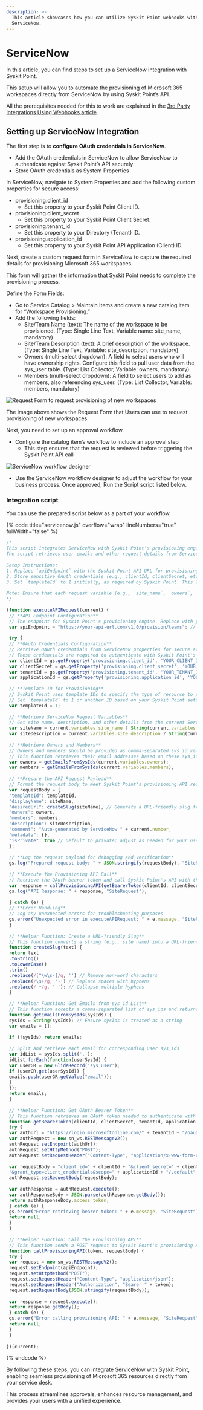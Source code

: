 ```yaml
---
description: >-
  This article showcases how you can utilize Syskit Point webhooks with
  ServiceNow.
---
```


# ServiceNow

In this article, you can find steps to set up a ServiceNow integration with Syskit Point.

This setup will allow you to automate the provisioning of Microsoft 365 workspaces directly from ServiceNow by using Syskit Point’s API.

All the prerequisites needed for this to work are explained in the [3rd Party Integrations Using Webhooks article](webhooks-example.md).

## Setting up ServiceNow Integration

The first step is to **configure OAuth credentials in ServiceNow**.

* Add the OAuth credentials in ServiceNow to allow ServiceNow to authenticate against Syskit Point’s API securely
* Store OAuth credentials as System Properties

In ServiceNow, navigate to System Properties and add the following custom properties for secure access:

* provisioning.client\_id
  * Set this property to your Syskit Point Client ID.
* provisioning.client\_secret
  * Set this property to your Syskit Point Client Secret.
* provisioning.tenant\_id
  * Set this property to your Directory (Tenant) ID.
* provisioning.application\_id
  * Set this property to your Syskit Point API Application (Client) ID.

Next, create a custom request form in ServiceNow to capture the required details for provisioning Microsoft 365 workspaces.

This form will gather the information that Syskit Point needs to complete the provisioning process.

Define the Form Fields:

* Go to Service Catalog > Maintain Items and create a new catalog item for “Workspace Provisioning.”
* Add the following fields:
  * Site/Team Name (text): The name of the workspace to be provisioned. (Type: Single Line Text, Variable name: site\_name, mandatory)
  * Site/Team Description (text): A brief description of the workspace. (Type: Single Line Text, Variable: site\_description, mandatory)
  * Owners (multi-select dropdown): A field to select users who will have ownership rights. Configure this field to pull user data from the sys\_user table. (Type: List Collector, Variable: owners, mandatory)
  * Members (multi-select dropdown): A field to select users to add as members, also referencing sys\_user. (Type: List Collector, Variable: members, mandatory)

![Request Form to request provisioning of new workspaces](../../.gitbook/assets/servicenow-example-request-form.png)

The image above shows the Request Form that Users can use to request provisioning of new workspaces.

Next, you need to set up an approval workflow.

* Configure the catalog item’s workflow to include an approval step
  * This step ensures that the request is reviewed before triggering the Syskit Point API call

![ServiceNow workflow designer](../../.gitbook/assets/servicenow-examples-workflow-approval.png)

* Use the ServiceNow workflow designer to adjust the workflow for your business process. Once approved, Run the Script script listed below.

### Integration script

You can use the prepared script below as a part of your workflow.

{% code title="servicenow.js" overflow="wrap" lineNumbers="true" fullWidth="false" %}
```javascript
/*
This script integrates ServiceNow with Syskit Point's provisioning engine to create a new team based on a ServiceNow request item.
The script retrieves user emails and other request details from ServiceNow, formats the data, and sends it to Syskit Point's provisioning API.
 
Setup Instructions:
1. Replace `apiEndpoint` with the Syskit Point API URL for provisioning.
2. Store sensitive OAuth credentials (e.g., clientId, clientSecret, etc.) in ServiceNow properties for secure access.
3. Set `templateId` to 1 initially, as required by Syskit Point. This ID should be retrieved from Syskit Point based on your template setup.
 
Note: Ensure that each request variable (e.g., `site_name`, `owners`, `members`) is properly defined on the ServiceNow request item.
*/
 
(function executeAPIRequest(current) {
 // **API Endpoint Configuration**
 // The endpoint for Syskit Point's provisioning engine. Replace with your actual endpoint URL.
 var apiEndpoint = "https://your-api-url.com/v1.0/provision/teams"; // Example endpoint
 
 try {
 // **OAuth Credentials Configuration**
 // Retrieve OAuth credentials from ServiceNow properties for secure access.
 // These credentials are required to authenticate with Syskit Point's API.
 var clientId = gs.getProperty('provisioning.client_id', 'YOUR_CLIENT_ID'); // Replace with property name or actual ID
 var clientSecret = gs.getProperty('provisioning.client_secret', 'YOUR_CLIENT_SECRET'); // Replace with property name or actual secret
 var tenantId = gs.getProperty('provisioning.tenant_id', 'YOUR_TENANT_ID'); // Replace with property name or actual tenant ID
 var applicationId = gs.getProperty('provisioning.application_id', 'YOUR_APPLICATION_ID'); // Replace with property name or actual app ID
        
 // **Template ID for Provisioning**
 // Syskit Point uses template IDs to specify the type of resource to provision.
 // Set `templateId` to 1 or another ID based on your Syskit Point setup.
 var templateId = 1;
 
 // **Retrieve ServiceNow Request Variables**
 // Get site name, description, and other details from the current ServiceNow request item.
 var siteName = current.variables.site_name ? String(current.variables.site_name) : "Default Site Name";
 var siteDescription = current.variables.site_description ? String(current.variables.site_description) : "Default Description";
 
 // **Retrieve Owners and Members**
 // Owners and members should be provided as comma-separated sys_id values.
 // This function retrieves their email addresses based on these sys_ids.
 var owners = getEmailsFromSysIds(current.variables.owners);
 var members = getEmailsFromSysIds(current.variables.members);
 
 // **Prepare the API Request Payload**
 // Format the request body to meet Syskit Point's provisioning API requirements.
 var requestBody = {
 "templateId": templateId,
 "displayName": siteName,
 "desiredUrl": createSlug(siteName), // Generate a URL-friendly slug from the site name
 "owners": owners,
 "members": members,
 "description": siteDescription,
 "comment": "Auto-generated by ServiceNow " + current.number,
 "metadata": {},
 "isPrivate": true // Default to private; adjust as needed for your use case
 };
 
 // **Log the request payload for debugging and verification**
 gs.log("Prepared request body: " + JSON.stringify(requestBody), "SiteRequest");
 
 // **Execute the Provisioning API Call**
 // Retrieve the OAuth bearer token and call Syskit Point's API with the formatted request payload
 var response = callProvisioningAPI(getBearerToken(clientId, clientSecret, tenantId, applicationId), requestBody);
 gs.log("API Response: " + response, "SiteRequest");
 
 } catch (e) {
 // **Error Handling**
 // Log any unexpected errors for troubleshooting purposes
 gs.error("Unexpected error in executeAPIRequest: " + e.message, "SiteRequest");
 }
 
 // **Helper Function: Create a URL-friendly Slug**
 // This function converts a string (e.g., site name) into a URL-friendly slug by removing spaces and special characters
 function createSlug(text) {
 return text
 .toString()
 .toLowerCase()
 .trim()
 .replace(/[^\w\s-]/g, '') // Remove non-word characters
 .replace(/\s+/g, '-') // Replace spaces with hyphens
 .replace(/-+/g, '-'); // Collapse multiple hyphens
 }
 
 // **Helper Function: Get Emails from sys_id List**
 // This function accepts a comma-separated list of sys_ids and returns an array of corresponding email addresses.
 function getEmailsFromSysIds(sysIds) {
 sysIds = String(sysIds); // Ensure sysIds is treated as a string
 var emails = [];
 
 if (!sysIds) return emails;
 
 // Split and retrieve each email for corresponding user sys_ids
 var idList = sysIds.split(',');
 idList.forEach(function(userSysId) {
 var userGR = new GlideRecord('sys_user');
 if (userGR.get(userSysId)) {
 emails.push(userGR.getValue("email"));
 }
 });
 return emails;
 }
 
 // **Helper Function: Get OAuth Bearer Token**
 // This function retrieves an OAuth token needed to authenticate with Syskit Point's provisioning API.
 function getBearerToken(clientId, clientSecret, tenantId, applicationId) {
 try {
 var authUrl = "https://login.microsoftonline.com/" + tenantId + "/oauth2/v2.0/token";
 var authRequest = new sn_ws.RESTMessageV2();
 authRequest.setEndpoint(authUrl);
 authRequest.setHttpMethod("POST");
 authRequest.setRequestHeader("Content-Type", "application/x-www-form-urlencoded");
 
 var requestBody = "client_id=" + clientId + "&client_secret=" + clientSecret +
 "&grant_type=client_credentials&scope=" + applicationId + "/.default";
 authRequest.setRequestBody(requestBody);
 
 var authResponse = authRequest.execute();
 var authResponseBody = JSON.parse(authResponse.getBody());
 return authResponseBody.access_token;
 } catch (e) {
 gs.error("Error retrieving bearer token: " + e.message, "SiteRequest");
 return null;
 }
 }
 
 // **Helper Function: Call the Provisioning API**
 // This function sends a POST request to Syskit Point's provisioning API with the bearer token and formatted request payload.
 function callProvisioningAPI(token, requestBody) {
 try {
 var request = new sn_ws.RESTMessageV2();
 request.setEndpoint(apiEndpoint);
 request.setHttpMethod("POST");
 request.setRequestHeader("Content-Type", "application/json");
 request.setRequestHeader("Authorization", "Bearer " + token);
 request.setRequestBody(JSON.stringify(requestBody));
 
 var response = request.execute();
 return response.getBody();
 } catch (e) {
 gs.error("Error calling provisioning API: " + e.message, "SiteRequest");
 return null;
 }
 }
 
})(current);

```
{% endcode %}

By following these steps, you can integrate ServiceNow with Syskit Point, enabling seamless provisioning of Microsoft 365 resources directly from your service desk.

This process streamlines approvals, enhances resource management, and provides your users with a unified experience.
